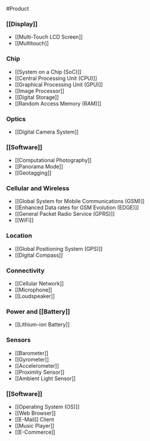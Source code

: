 
#Product

### [[Display]]
- [[Multi-Touch LCD Screen]]
- [[Multitouch]]


### Chip 
- [[System on a Chip (SoC)]]
- [[Central Processing Unit (CPU)]]
- [[Graphical Processing Unit (GPU)]]
- [[Image Processor]]
- [[Digital Storage]]
- [[Random Access Memory (RAM)]]


### Optics
- [[Digital Camera System]]


### [[Software]]
- [[Computational Photography]]
- [[Panorama Mode]]
- [[Geotagging]]


### Cellular and Wireless
- [[Global System for Mobile Communications (GSM)]]
- [[Enhanced Data rates for GSM Evolution (EDGE)]]
- [[General Packet Radio Service (GPRS)]]
- [[WiFi]]


### Location
- [[Global Positioning System (GPS)]]
- [[Digital Compass]]


### Connectivity
- [[Cellular Network]]
- [[Microphone]]
- [[Loudspeaker]]


### Power and [[Battery]]
- [[Lithium-ion Battery]]


### Sensors
- [[Barometer]]
- [[Gyrometer]]
- [[Accelerometer]]
- [[Proximity Sensor]]
- [[Ambient Light Sensor]]


### [[Software]]
- [[Operating System (OS)]]
- [[Web Browser]]
- [[E-Mail]] Client
- [[Music Player]]
- [[E-Commerce]]